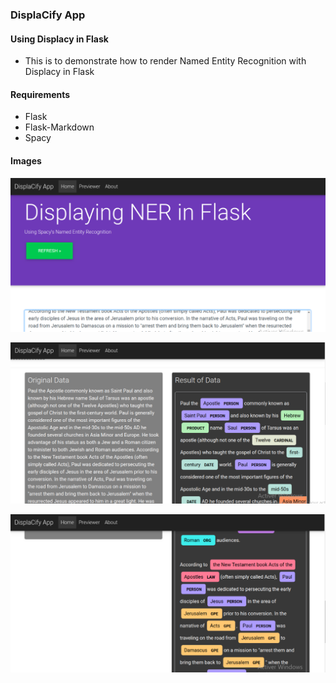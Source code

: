 ### DisplaCify App
#### Using Displacy in Flask

+ This is to demonstrate how to render Named Entity Recognition with Displacy in Flask

#### Requirements
+ Flask
+ Flask-Markdown
+ Spacy


#### Images

![](images/screen01.png)


![](images/screen02.png)



![](images/screen03.png)


